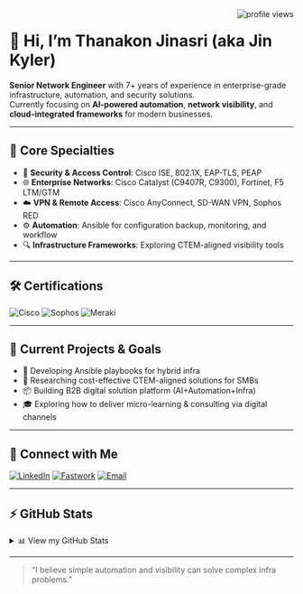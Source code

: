<img align="right" src="https://komarev.com/ghpvc/?username=jinkyler&color=brightgreen" alt="profile views"/>

# 👋 Hi, I’m Thanakon Jinasri (aka Jin Kyler)

**Senior Network Engineer** with 7+ years of experience in enterprise-grade infrastructure, automation, and security solutions.  
Currently focusing on **AI-powered automation**, **network visibility**, and **cloud-integrated frameworks** for modern businesses.

---

## 💼 Core Specialties

- 🔐 **Security & Access Control**: Cisco ISE, 802.1X, EAP-TLS, PEAP  
- 🌐 **Enterprise Networks**: Cisco Catalyst (C9407R, C9300), Fortinet, F5 LTM/GTM  
- ☁️ **VPN & Remote Access**: Cisco AnyConnect, SD-WAN VPN, Sophos RED  
- ⚙️ **Automation**: Ansible for configuration backup, monitoring, and workflow  
- 🔍 **Infrastructure Frameworks**: Exploring CTEM-aligned visibility tools

---

## 🛠️ Certifications
![Cisco](https://img.shields.io/badge/Cisco-CCNP%20Enterprise%20|%20CCNA%20R&S-2ecc71?logo=cisco)
![Sophos](https://img.shields.io/badge/Sophos-XG%20Firewall%20Engineer-2980b9)
![Meraki](https://img.shields.io/badge/Cisco-CMNA%20(Meraki)-f39c12)

---

## 🚀 Current Projects & Goals

- 🔧 Developing Ansible playbooks for hybrid infra  
- 🧠 Researching cost-effective CTEM-aligned solutions for SMBs  
- 📦 Building B2B digital solution platform (AI+Automation+Infra)  
- 🎓 Exploring how to deliver micro-learning & consulting via digital channels  

---

## 💬 Connect with Me

[![LinkedIn](https://img.shields.io/badge/-LinkedIn-blue?logo=linkedin&style=flat)](https://linkedin.com/in/tjinasri)
[![Fastwork](https://img.shields.io/badge/-Freelance%20(Fastwork)-orange?logo=fastapi)](https://fastwork.co/user/tjinasri)
[![Email](https://img.shields.io/badge/-tjinasri@outlook.co.th-d14836?style=flat&logo=gmail&logoColor=white)](mailto:tjinasri@outlook.co.th)

---

## ⚡ GitHub Stats
<details>
  <summary>📊 View my GitHub Stats</summary>
  <img align="left" src="https://github-readme-stats.vercel.app/api?username=jinkyler&show_icons=true&theme=dark" />
  <img align="right" src="https://github-readme-stats.vercel.app/api/top-langs/?username=jinkyler&layout=compact&theme=dark" />
</details>

---

> “I believe simple automation and visibility can solve complex infra problems.”

